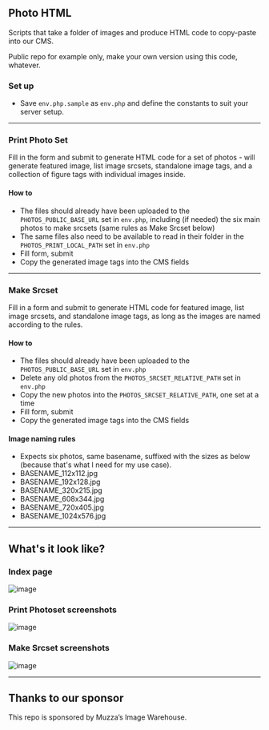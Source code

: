 ## Photo HTML

Scripts that take a folder of images and produce HTML code to copy-paste into our CMS.

Public repo for example only, make your own version using this code, whatever.

### Set up
- Save `env.php.sample` as `env.php` and define the constants to suit your server setup.

---

### Print Photo Set

Fill in the form and submit to generate HTML code for a set of photos - will generate featured image, list image srcsets, standalone image tags, and a collection of figure tags with individual images inside.

#### How to
- The files should already have been uploaded to the `PHOTOS_PUBLIC_BASE_URL` set in `env.php`, including (if needed) the six main photos to make srcsets (same rules as Make Srcset below)
- The same files also need to be available to read in their folder in the `PHOTOS_PRINT_LOCAL_PATH` set in `env.php`
- Fill form, submit
- Copy the generated image tags into the CMS fields

---

### Make Srcset

Fill in a form and submit to generate HTML code for featured image, list image srcsets, and standalone image tags, as long as the images are named according to the rules.

#### How to

- The files should already have been uploaded to the `PHOTOS_PUBLIC_BASE_URL` set in `env.php`
- Delete any old photos from the `PHOTOS_SRCSET_RELATIVE_PATH` set in `env.php`
- Copy the new photos into the `PHOTOS_SRCSET_RELATIVE_PATH`, one set at a time
- Fill form, submit
- Copy the generated image tags into the CMS fields

#### Image naming rules

- Expects six photos, same basename, suffixed with the sizes as below (because that's what I need for my use case).
- BASENAME_112x112.jpg
- BASENAME_192x128.jpg
- BASENAME_320x215.jpg
- BASENAME_608x344.jpg
- BASENAME_720x405.jpg
- BASENAME_1024x576.jpg

---

## What's it look like?

### Index page

![image](https://github.com/user-attachments/assets/b9e802e3-4157-4ad7-a613-f5230f686ca9)

### Print Photoset screenshots

![image](https://github.com/user-attachments/assets/017f62df-531d-4be8-9ba9-e2f5cbdc7f99)

### Make Srcset screenshots

![image](https://github.com/user-attachments/assets/9744e449-3d4d-4693-8275-e55cbf58d9b7)

---

## Thanks to our sponsor

This repo is sponsored by Muzza’s Image Warehouse.
